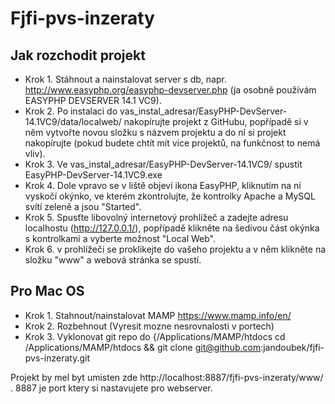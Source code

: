 # Fjfi-pvs-inzeraty

## Jak rozchodit projekt

- Krok 1. Stáhnout a nainstalovat server s db, napr. http://www.easyphp.org/easyphp-devserver.php (ja osobně používám EASYPHP DEVSERVER 14.1 VC9).
- Krok 2. Po instalaci do vas_instal_adresar/EasyPHP-DevServer-14.1VC9/data/localweb/ nakopírujte projekt z GitHubu, popřípadě si v něm vytvořte novou složku s názvem projektu a do ní si projekt nakopírujte (pokud budete chtít mít více projektů, na funkčnost to nemá vliv).
- Krok 3. Ve vas_instal_adresar/EasyPHP-DevServer-14.1VC9/ spustit EasyPHP-DevServer-14.1VC9.exe
- Krok 4. Dole vpravo se v liště objeví ikona EasyPHP, kliknutím na ní vyskočí okýnko, ve kterém zkontrolujte, že kontrolky Apache a MySQL svítí zeleně a jsou "Started".
- Krok 5. Spusťte libovolný internetový prohlížeč a zadejte adresu localhostu (http://127.0.0.1/), popřípadě klikněte na šedivou část okýnka s kontrolkami a vyberte možnost "Local Web".
- Krok 6. v prohlížeči se proklikejte do vašeho projektu a v něm klikněte na složku "www" a webová stránka se spustí.
 
## Pro Mac OS
- Krok 1. Stahnout/nainstalovat MAMP https://www.mamp.info/en/
- Krok 2. Rozbehnout (Vyresit mozne nesrovnalosti v portech)
- Krok 3. Vyklonovat git repo do {/Applications/MAMP/htdocs
    cd /Applications/MAMP/htdocs && git clone git@github.com:jandoubek/fjfi-pvs-inzeraty.git

Projekt by mel byt umisten zde http://localhost:8887/fjfi-pvs-inzeraty/www/ . 8887 je port ktery si nastavujete pro webserver.
